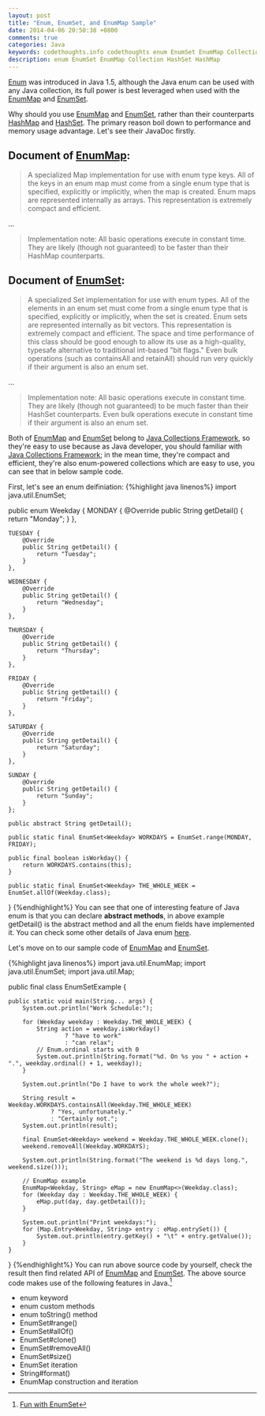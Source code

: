 ```yaml
---
layout: post
title: "Enum, EnumSet, and EnumMap Sample"
date: 2014-04-06 20:50:38 +0800
comments: true
categories: Java
keywords: codethoughts.info codethoughts enum EnumSet EnumMap Collection HashSet HashMap
description: enum EnumSet EnumMap Collection HashSet HashMap
---
```


[Enum](http://docs.oracle.com/javase/tutorial/java/javaOO/enum.html) was introduced in Java 1.5, although the Java enum can be used with any Java collection, its full power is best leveraged when used with the [EnumMap](http://docs.oracle.com/javase/7/docs/api/java/util/EnumMap.html) and [EnumSet](http://docs.oracle.com/javase/7/docs/api/java/util/EnumSet.html).

Why should you use [EnumMap](http://docs.oracle.com/javase/7/docs/api/java/util/EnumMap.html) and [EnumSet](http://docs.oracle.com/javase/7/docs/api/java/util/EnumSet.html), rather than their counterparts [HashMap](http://docs.oracle.com/javase/7/docs/api/java/util/HashMap.html) and [HashSet](http://docs.oracle.com/javase/7/docs/api/java/util/HashSet.html). The primary reason boil down to performance and memory usage advantage. Let's see their JavaDoc firstly.

<!-- more -->

Document of [EnumMap](http://docs.oracle.com/javase/7/docs/api/java/util/EnumMap.html):
---
> A specialized Map implementation for use with enum type keys. All of the keys in an enum map must come from a single enum type that is specified, explicitly or implicitly, when the map is created. Enum maps are represented internally as arrays. This representation is extremely compact and efficient.

...

> Implementation note: All basic operations execute in constant time. They are likely (though not guaranteed) to be faster than their HashMap counterparts.

Document of [EnumSet](http://docs.oracle.com/javase/7/docs/api/java/util/EnumSet.html):
---
> A specialized Set implementation for use with enum types. All of the elements in an enum set must come from a single enum type that is specified, explicitly or implicitly, when the set is created. Enum sets are represented internally as bit vectors. This representation is extremely compact and efficient. The space and time performance of this class should be good enough to allow its use as a high-quality, typesafe alternative to traditional int-based "bit flags." Even bulk operations (such as containsAll and retainAll) should run very quickly if their argument is also an enum set.

...

> Implementation note: All basic operations execute in constant time. They are likely (though not guaranteed) to be much faster than their HashSet counterparts. Even bulk operations execute in constant time if their argument is also an enum set.

Both of [EnumMap](http://docs.oracle.com/javase/7/docs/api/java/util/EnumMap.html) and [EnumSet](http://docs.oracle.com/javase/7/docs/api/java/util/EnumSet.html) belong to [Java Collections Framework](http://docs.oracle.com/javase/7/docs/technotes/guides/collections/index.html), so they're easy to use because as Java developer, you should familiar with [Java Collections Framework](http://docs.oracle.com/javase/7/docs/technotes/guides/collections/index.html); in the mean time, they're compact and efficient,  they're also enum-powered collections which are easy to use, you can see that in below sample code.

First, let's see an enum deifiniation:
{%highlight java linenos%}
import java.util.EnumSet;

public enum Weekday {
    MONDAY {
        @Override
        public String getDetail() {
            return "Monday";
        }
    },

    TUESDAY {
        @Override
        public String getDetail() {
            return "Tuesday";
        }
    },

    WEDNESDAY {
        @Override
        public String getDetail() {
            return "Wednesday";
        }
    },

    THURSDAY {
        @Override
        public String getDetail() {
            return "Thursday";
        }
    },

    FRIDAY {
        @Override
        public String getDetail() {
            return "Friday";
        }
    },

    SATURDAY {
        @Override
        public String getDetail() {
            return "Saturday";
        }
    },

    SUNDAY {
        @Override
        public String getDetail() {
            return "Sunday";
        }
    };

    public abstract String getDetail();

    public static final EnumSet<Weekday> WORKDAYS = EnumSet.range(MONDAY, FRIDAY);

    public final boolean isWorkday() {
        return WORKDAYS.contains(this);
    }

    public static final EnumSet<Weekday> THE_WHOLE_WEEK = EnumSet.allOf(Weekday.class);
}
{%endhighlight%}
You can see that one of interesting feature of Java enum is that you can declare **abstract methods**, in above example getDetail() is the abstract method and all the enum fields have implemented it. You can check some other details of Java enum [here](http://docs.oracle.com/javase/tutorial/java/javaOO/enum.html).

Let's move on to our sample code of [EnumMap](http://docs.oracle.com/javase/7/docs/api/java/util/EnumMap.html) and [EnumSet](http://docs.oracle.com/javase/7/docs/api/java/util/EnumSet.html).

{%highlight java linenos%}
import java.util.EnumMap;
import java.util.EnumSet;
import java.util.Map;

public final class EnumSetExample {

    public static void main(String... args) {
        System.out.println("Work Schedule:");

        for (Weekday weekday : Weekday.THE_WHOLE_WEEK) {
            String action = weekday.isWorkday()
                    ? "have to work"
                    : "can relax";
            // Enum.ordinal starts with 0
            System.out.println(String.format("%d. On %s you " + action + ".", weekday.ordinal() + 1, weekday));
        }

        System.out.println("Do I have to work the whole week?");

        String result = Weekday.WORKDAYS.containsAll(Weekday.THE_WHOLE_WEEK)
                ? "Yes, unfortunately."
                : "Certainly not.";
        System.out.println(result);

        final EnumSet<Weekday> weekend = Weekday.THE_WHOLE_WEEK.clone();
        weekend.removeAll(Weekday.WORKDAYS);

        System.out.println(String.format("The weekend is %d days long.", weekend.size()));

        // EnumMap example
        EnumMap<Weekday, String> eMap = new EnumMap<>(Weekday.class);
        for (Weekday day : Weekday.THE_WHOLE_WEEK) {
            eMap.put(day, day.getDetail());
        }

        System.out.println("Print weekdays:");
        for (Map.Entry<Weekday, String> entry : eMap.entrySet()) {
            System.out.println(entry.getKey() + "\t" + entry.getValue());
        }
    }
}
{%endhighlight%}
You can run above source code by yourself, check the result then find related API of [EnumMap](http://docs.oracle.com/javase/7/docs/api/java/util/EnumMap.html) and [EnumSet](http://docs.oracle.com/javase/7/docs/api/java/util/EnumSet.html). The above source code makes use of the following features in Java.[^1]

* enum keyword
* enum custom methods
* enum toString() method
* EnumSet#range()
* EnumSet#allOf()
* EnumSet#clone()
* EnumSet#removeAll()
* EnumSet#size()
* EnumSet iteration
* String#format()
* EnumMap construction and iteration

[^1]:[Fun with EnumSet](https://weblogs.java.net/blog/mkarg/archive/2010/01/03/fun-enumset)
